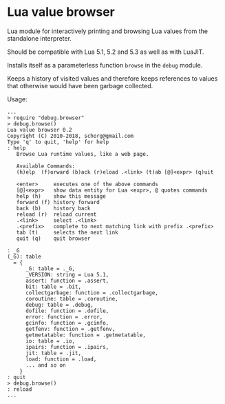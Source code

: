 # Lua value browser
Lua module for interactively printing and browsing Lua values from the standalone interpreter.

Should be compatible with Lua 5.1, 5.2 and 5.3 as well as with LuaJIT.

Installs itself as a parameterless function ```browse``` in the ```debug``` module.

Keeps a history of visited values and therefore keeps references to values that otherwise would have been garbage collected.

Usage:

```
...
> require "debug.browser"
> debug.browse()
Lua value browser 0.2
Copyright (C) 2010-2018, schorg@gmail.com
Type 'q' to quit, 'help' for help
: help
   Browse Lua runtime values, like a web page.

   Available Commands:
   (h)elp  (f)orward (b)ack (r)eload .<link> (t)ab [@]<expr> (q)uit
   
   <enter>     executes one of the above commands
   [@]<expr>   show data entity for Lua <expr>, @ quotes commands
   help (h)    show this message
   forward (f) history forward
   back (b)    history back
   reload (r)  reload current
   .<link>     select .<link>
   .<prefix>   complete to next matching link with prefix .<prefix>
   tab (t)     selects the next link
   quit (q)    quit browser

: _G 
(_G): table
  = {
      _G: table = ._G,
      _VERSION: string = Lua 5.1,
      assert: function = .assert,
      bit: table = .bit,
      collectgarbage: function = .collectgarbage,
      coroutine: table = .coroutine,
      debug: table = .debug,
      dofile: function = .dofile,
      error: function = .error,
      gcinfo: function = .gcinfo,
      getfenv: function = .getfenv,
      getmetatable: function = .getmetatable,
      io: table = .io,
      ipairs: function = .ipairs,
      jit: table = .jit,
      load: function = .load,
      ... and so on
    }
: quit
> debug.browse()
: reload
...
```
    